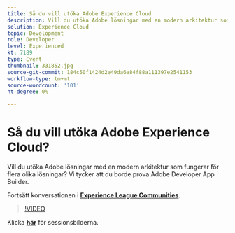 ```yaml
---
title: Så du vill utöka Adobe Experience Cloud
description: Vill du utöka Adobe lösningar med en modern arkitektur som fungerar för flera olika lösningar? Vi tycker att du borde prova Adobe Developer App Builder. Den här sessionen skapades som en del av Adobe Developers Live Content Event.
solution: Experience Cloud
topic: Development
role: Developer
level: Experienced
kt: 7189
type: Event
thumbnail: 331852.jpg
source-git-commit: 184c50f1424d2e49da6e84f88a111397e2541153
workflow-type: tm+mt
source-wordcount: '101'
ht-degree: 0%

---
```



# Så du vill utöka Adobe Experience Cloud?

Vill du utöka Adobe lösningar med en modern arkitektur som fungerar för flera olika lösningar? Vi tycker att du borde prova Adobe Developer App Builder.

Fortsätt konversationen i **[Experience League Communities](http://adobe.ly/36Yd3v6)**.

>[!VIDEO](https://video.tv.adobe.com/v/331852/?quality=12&learn=on&hidetitle=true)

Klicka **[här](/help/adobe-developers-live/assets/extend-experience-cloud.pdf)** för sessionsbilderna.
